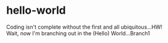 # hello-world
Coding isn't complete without the first and all ubiquitous…HW!
<br>
Wait, now I'm branching out in the (Hello) World...Branch1

